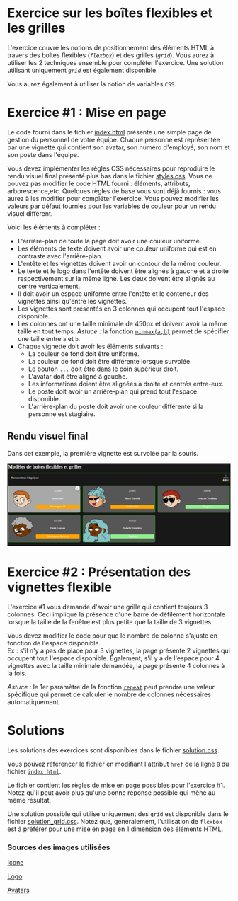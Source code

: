 # Exercice sur les boîtes flexibles et les grilles

L'exercice couvre les notions de positionnement des éléments HTML à travers des boîtes flexibles (_`flexbox`_) et des grilles (_`grid`_). Vous aurez à utiliser les 2 techniques ensemble pour compléter l'exercice. Une solution utilisant uniquement _`grid`_ est également disponible.

Vous aurez également à utiliser la notion de variables `CSS`. 

# Exercice #1 : Mise en page

Le code fourni dans le fichier [index.html](./index.html) présente une simple page de gestion du personnel de votre équipe. Chaque personne est représentée par une vignette qui contient son avatar, son numéro d'employé, son nom et son poste dans l'équipe.

Vous devez implémenter les règles CSS nécessaires pour reproduire le rendu visuel final présenté plus bas dans le fichier [styles.css](./styles.css). Vous ne pouvez pas modifier le code HTML fourni : éléments, attributs, arborescence,etc. Quelques règles de base vous sont déjà fournis : vous aurez à les modifier pour compléter l'exercice. Vous pouvez modifier les valeurs par défaut fournies pour les variables de couleur pour un rendu visuel différent.

Voici les éléments à compléter :
- L'arrière-plan de toute la page doit avoir une couleur uniforme.
- Les éléments de texte doivent avoir une couleur uniforme qui est en contraste avec l'arrière-plan. 
- L'entête et les vignettes doivent avoir un contour de la même couleur.
- Le texte et le logo dans l'entête doivent être alignés à gauche et à droite respectivement sur la même ligne. Les deux doivent être alignés au centre verticalement.
- Il doit avoir un espace uniforme entre l'entête et le conteneur des vignettes ainsi qu'entre les vignettes.
- Les vignettes sont présentés en 3 colonnes qui occupent tout l'espace disponible. 
- Les colonnes ont une taille minimale de 450px et doivent avoir la même taille en tout temps. _Astuce_ : la fonction [`minmax(a,b)`](https://developer.mozilla.org/en-US/docs/Web/CSS/minmax) permet de spécifier une taille entre `a` et `b`.
- Chaque vignette doit avoir les éléments suivants :
    - La couleur de fond doit être uniforme.
    - La couleur de fond doit être différente lorsque survolée.
    - Le bouton `...` doit être dans le coin supérieur droit.
    - L'avatar doit être aligné à gauche.
    - Les informations doient être alignées à droite et centrés entre-eux.
    - Le poste doit avoir un arrière-plan qui prend tout l'espace disponible.
    - L'arrière-plan du poste doit avoir une couleur différente si la personne est stagiaire.

## Rendu visuel final

Dans cet exemple, la première vignette est survolée par la souris.

![](exercice_rendu_final.png)

# Exercice #2 : Présentation des vignettes flexible

L'exercice #1 vous demande d'avoir une grille qui contient toujours 3 colonnes. Ceci implique la présence d'une barre de défilement horizontale lorsque la taille de la fenêtre est plus petite que la taille de 3 vignettes.

Vous devez modifier le code pour que le nombre de colonne s'ajuste en fonction de l'espace disponible.\
Ex : s'il n'y a pas de place pour 3 vignettes, la page présente 2 vignettes qui occupent tout l'espace disponible. Également, s'il y a de l'espace pour 4 vignettes avec la taille minimale demandée, la page présente 4 colonnes à la fois.

_Astuce_ : le 1er paramètre de la fonction [`repeat`](https://developer.mozilla.org/en-US/docs/Web/CSS/repeat) peut prendre une valeur spécifique qui permet de calculer le nombre de colonnes nécessaires automatiquement.

# Solutions

Les solutions des exercices sont disponibles dans le fichier [solution.css](./solution.css).

Vous pouvez référencer le fichier en modifiant l'attribut `href` de la ligne <code>8</code> du fichier [`index.html`](./index.html).

Le fichier contient les règles de mise en page possibles pour l'exercice #1. Notez qu'il peut avoir plus qu'une bonne réponse possible qui mène au même résultat.

Une solution possible qui utilise uniquement des `grid` est disponible dans le fichier [solution_grid.css](./solution_grid.css). Notez que, généralement, l'utilisation de `flexbox` est à préférer pour une mise en page en 1 dimension des éléments HTML.



### Sources des images utilisées

[Icone](https://www.flaticon.com/free-icons/new-hire)

[Logo](https://www.flaticon.com/free-icons/members)

[Avatars](https://www.dicebear.com/playground)
